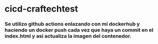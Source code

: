 # cicd-craftechtest

### Se utilizo github actions enlazando con mi dockerhub y haciendo un docker push cada vez que haya un commit en el index.html y asi actualiza la imagen del contenedor. ###
